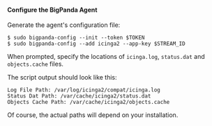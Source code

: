 #### Configure the BigPanda Agent
Generate the agent's configuration file:

    $ sudo bigpanda-config --init --token $TOKEN
    $ sudo bigpanda-config --add icinga2 --app-key $STREAM_ID

When prompted, specify the locations of `icinga.log`, `status.dat` and `objects.cache` files.

The script output should look like this:

    Log File Path: /var/log/icinga2/compat/icinga.log
    Status Dat Path: /var/cache/icinga2/status.dat
    Objects Cache Path: /var/cache/icinga2/objects.cache
	
Of course, the actual paths will depend on your installation.

